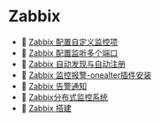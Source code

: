 # Zabbix

* 📄 [Zabbix 配置自定义监控项](siyuan://blocks/20230610173751-cgais6f)
* 📄 [Zabbix 配置监听多个端口](siyuan://blocks/20230610173744-jrkyzcw)
* 📄 [Zabbix 自动发现与自动注册](siyuan://blocks/20230610173742-y0szi3q)
* 📄 [Zabbix 监控报警-onealter插件安装](siyuan://blocks/20230610173735-7q20kbo)
* 📄 [Zabbix 告警通知](siyuan://blocks/20230610173730-javg335)
* 📄 [Zabbix分布式监控系统](siyuan://blocks/20230610173706-jwtmhi7)
* 📄 [Zabbix 搭建](siyuan://blocks/20230610173703-7rgbk3k)

‍

